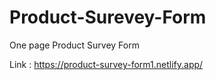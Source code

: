 # Product-Surevey-Form
One page Product Survey Form

Link : https://product-survey-form1.netlify.app/
